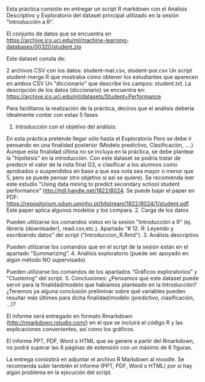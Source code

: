 Esta práctica consiste en entregar un script R markdown con el Análisis Descriptivo y Exploratorio del dataset principal utilizado en la sesión "Introducción a R".

El conjunto de datos que se encuentra en https://archive.ics.uci.edu/ml/machine-learning-databases/00320/student.zip

Este dataset consta de:

2 archivos CSV con los datos: student-mat.csv, student-por.csv
Un script student-merge.R que mostraba cómo obtener los estudiantes que aparecen en ambos CSV
Un "diccionario" que describe los campos: student.txt.
La descripción de los datos (diccionario) se encuentra en: https://archive.ics.uci.edu/ml/datasets/Student+Performance

Para facilitaros la realización de la práctica, deciros que el análisis debería idealmente contar con estas 5 fases

1. Introducción con el objetivo del análisis:

En esta práctica pretende llegar sólo hasta el Exploratorio
Pero se debe ir pensando en una finalidad posterior (Modelo predictivo, Clasificación, ....) Aunque esta finalidad última no se incluya en la práctica, se debe plantear la "hipótesis" en la introducción. Con este dataset se podría tratar de predecir el valor de la nota final G3, o clasificar a los alumnos como aprobados o suspendidos en base a que esa nota sea mayor o menor que 5, pero se puede pensar otro objetivo si así se quiere).
Se recomienda leer este estudio "Using data mining to predict secondary school student performance" http://hdl.handle.net/1822/8024. Se puede bajar el paper en PDF: https://repositorium.sdum.uminho.pt/bitstream/1822/8024/1/student.pdf.
Este paper aplica algunos modelos y los compara.
2. Carga de los datos

Pueden utilizarse los comandos vistos en la sesión "Introducción a R"  (ej. librería {downloader}, read.csv,etc.). Apartado “# 12. R: Leyendo y escribiendo datos” del script ("Introduccion_R.Rmd").
3. Análisis descriptivo

Pueden utilizarse los comandos que en el script de la sesión están en el apartado “Summarizing”.
4. Análisis exploratorio (puede ser apoyado en algún método NO supervisado)

Pueden utilizarse los comandos de los apartados “Gráficos exploratorios” y "Clustering" del script.
5. Conclusiones: ¿Pensamos que este dataset puede servir para la finalidad/modelo que habíamos planteado en la Introducción? ¿Tenemos ya alguna conclusión preliminar sobre qué variables pueden resultar más últimes para dicha finalidad/modelo (predictivo, clasificación, ...)?

El informe será entregado en formato Rmarkdown (http://rmarkdown.rstudio.com/) en el que se incluirá el código R y las explicaciones convenientes, así como los gráficos.

El informe PPT, PDF, Word o HTML que se genere a partir del Rmarkdown, no podrá superar las 8 páginas de extensión con un máximo de 6 figuras.

La entrega consistirá en adjuntar el archivo R Markdown al moodle. Se recomienda subir también el informe (PPT, PDF, Word o HTML) por si hay algún problema en la ejecución del script.
